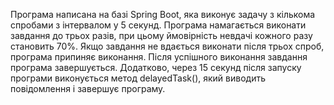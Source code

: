 Програма написана на базі Spring Boot, яка виконує задачу з кількома спробами з інтервалом у 5 секунд. Програма намагається виконати завдання до трьох разів, при цьому ймовірність невдачі кожного разу становить 70%. Якщо завдання не вдається виконати після трьох спроб, програма припиняє виконання. Після успішного виконання завдання програма завершується. Додатково, через 15 секунд після запуску програми виконується метод delayedTask(), який виводить повідомлення і завершує програму.






